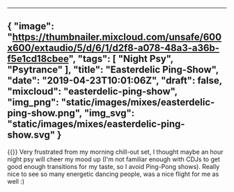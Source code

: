 
---
{
  "image": "https://thumbnailer.mixcloud.com/unsafe/600x600/extaudio/5/d/6/1/d2f8-a078-48a3-a36b-f5e1cd18cbee",
  "tags": [
    "Night Psy",
    "Psytrance"
  ],
  "title": "Easterdelic Ping-Show",
  "date": "2019-04-23T10:01:06Z",
  "draft": false,
  "mixcloud": "easterdelic-ping-show",
  "img_png": "static/images/mixes/easterdelic-ping-show.png",
  "img_svg": "static/images/mixes/easterdelic-ping-show.svg"
}
---
{{<mixcloud>}}
Very frustrated from my morning chill-out set, I thought maybe an hour night psy will cheer my mood up (I'm not familiar enough with CDJs to get good enough transitions for my taste, so I avoid Ping-Pong shows). Really nice to see so many energetic dancing people, was a nice flight for me as well :)
